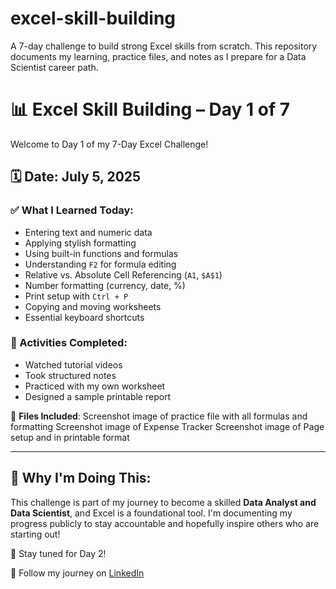 # excel-skill-building
A 7-day challenge to build strong Excel skills from scratch. This repository documents my learning, practice files, and notes as I prepare for a Data Scientist career path.

# 📊 Excel Skill Building – Day 1 of 7

Welcome to Day 1 of my 7-Day Excel Challenge!

## 🗓️ Date: July 5, 2025

### ✅ What I Learned Today:
- Entering text and numeric data
- Applying stylish formatting
- Using built-in functions and formulas
- Understanding `F2` for formula editing
- Relative vs. Absolute Cell Referencing (`A1`, `$A$1`)
- Number formatting (currency, date, %)
- Print setup with `Ctrl + P`
- Copying and moving worksheets
- Essential keyboard shortcuts

### 🧠 Activities Completed:
- Watched tutorial videos
- Took structured notes
- Practiced with my own worksheet
- Designed a sample printable report

📁 **Files Included**:
 Screenshot image of practice file with all formulas and formatting
 Screenshot image of Expense Tracker
 Screenshot image of Page setup and in printable format
  

---

## 🌱 Why I'm Doing This:
This challenge is part of my journey to become a skilled **Data Analyst and Data Scientist**, and Excel is a foundational tool. I'm documenting my progress publicly to stay accountable and hopefully inspire others who are starting out!

📌 Stay tuned for Day 2!

🔗 Follow my journey on [LinkedIn](https://www.linkedin.com/in/rosalint-celcia-324320242/)  
